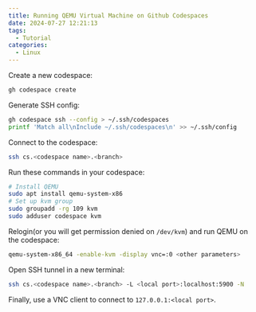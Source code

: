 ```yaml
---
title: Running QEMU Virtual Machine on Github Codespaces
date: 2024-07-27 12:21:13
tags:
  - Tutorial
categories:
  - Linux
---
```

Create a new codespace:
```bash
gh codespace create
```

Generate SSH config:
```bash
gh codespace ssh --config > ~/.ssh/codespaces
printf 'Match all\nInclude ~/.ssh/codespaces\n' >> ~/.ssh/config
```

Connect to the codespace:
```bash
ssh cs.<codespace name>.<branch>
```

Run these commands in your codespace:
```bash
# Install QEMU
sudo apt install qemu-system-x86
# Set up kvm group
sudo groupadd -rg 109 kvm
sudo adduser codespace kvm
```

Relogin(or you will get permission denied on `/dev/kvm`) and run QEMU on the codespace:
```bash
qemu-system-x86_64 -enable-kvm -display vnc=:0 <other parameters>
```

Open SSH tunnel in a new terminal:
```bash
ssh cs.<codespace name>.<branch> -L <local port>:localhost:5900 -N
```

Finally, use a VNC client to connect to `127.0.0.1:<local port>`.
